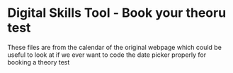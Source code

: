 # Digital Skills Tool - Book your theoru test

These files are from the calendar of the original webpage which could be useful to look at if we ever want to code the date picker properly for booking a theory test


